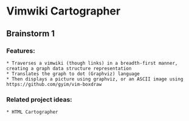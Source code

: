 # Vimwiki Cartographer

## Brainstorm 1

### Features:
    * Traverses a vimwiki (though links) in a breadth-first manner, creating a graph data structure representation
    * Translates the graph to dot (Graphviz) language
    * Then displays a picture using graphviz, or an ASCII image using https://github.com/gyim/vim-boxdraw
    
### Related project ideas:
    * HTML Cartographer
